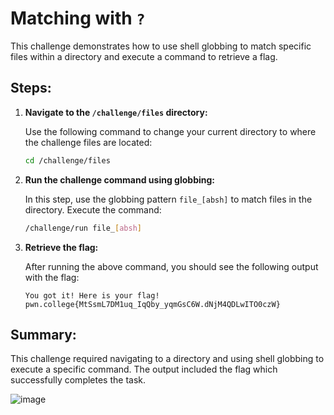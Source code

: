 # Matching with `?`

This challenge demonstrates how to use shell globbing to match specific files within a directory and execute a command to retrieve a flag.

## Steps:

1. **Navigate to the `/challenge/files` directory:**

    Use the following command to change your current directory to where the challenge files are located:

    ```bash
    cd /challenge/files
    ```

2. **Run the challenge command using globbing:**

    In this step, use the globbing pattern `file_[absh]` to match files in the directory. Execute the command:

    ```bash
    /challenge/run file_[absh]
    ```

3. **Retrieve the flag:**

    After running the above command, you should see the following output with the flag:

    ```
    You got it! Here is your flag!
    pwn.college{MtSsmL7DM1uq_IqQby_yqmGsC6W.dNjM4QDLwITO0czW}
    ```

## Summary:

This challenge required navigating to a directory and using shell globbing to execute a specific command. The output included the flag which successfully completes the task.


![image](https://github.com/user-attachments/assets/92c0e795-0218-4cff-aba3-c97b937011e6)
